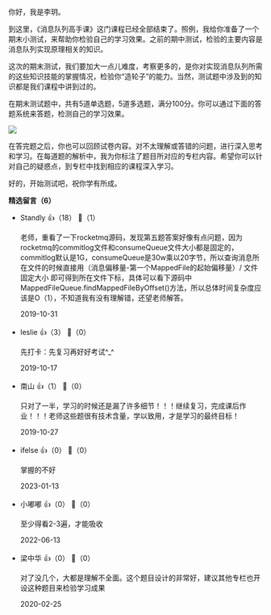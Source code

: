 你好，我是李玥。

到这里，《消息队列高手课》这门课程已经全部结束了。照例，我给你准备了一个期末小测试，来帮助你检验自己的学习效果。之前的期中测试，检验的主要内容是消息队列实现原理相关的知识。

这次的期末测试，我们要加大一点儿难度，考察更多的，是你对实现消息队列所需的这些知识技能的掌握情况，检验你“造轮子”的能力。当然，测试题中涉及到的知识都是我们课程中讲到过的。

在期末测试题中，共有5道单选题，5道多选题，满分100分。你可以通过下面的答题系统来答题，检测自己的学习效果。

[![](https://static001.geekbang.org/resource/image/28/a4/28d1be62669b4f3cc01c36466bf811a4.png?wh=1142%2A201)](http://time.geekbang.org/quiz/intro?act_id=60&exam_id=68)

在答完题之后，你也可以回顾试卷内容。对不太理解或答错的问题，进行深入思考和学习。在每道题的解析中，我为你标注了题目所对应的专栏内容。希望你可以针对自己的疑惑点，到专栏中找到相应的课程深入学习。

好的，开始测试吧，祝你学有所成。
<div><strong>精选留言（6）</strong></div><ul>
<li><span>Standly</span> 👍（18） 💬（1）<p>老师，重看了一下rocketmq源码，发现第五题答案好像有点问题，因为rocketmq的commitlog文件和consumeQueue文件大小都是固定的，commitlog默认是1G，consumeQueue是30w乘以20字节，所以查询消息所在文件的时候直接用（消息偏移量-第一个MappedFile的起始偏移量）&#47; 文件固定大小 即可得到所在文件下标，具体可以看下源码中MappedFileQueue.findMappedFileByOffset()方法，所以总体时间复杂度应该是O（1），不知道我有没有理解错，还望老师解答。</p>2019-10-31</li><br/><li><span>leslie</span> 👍（3） 💬（0）<p>先打卡：先复习再好好考试^_^</p>2019-10-17</li><br/><li><span>南山</span> 👍（1） 💬（0）<p> 只对了一半，学习的时候还是漏了许多细节！！！继续复习，完成课后作业！！！老师这些题很有技术含量，学以致用，才是学习的最终目标！</p>2019-10-27</li><br/><li><span>ifelse</span> 👍（0） 💬（0）<p>掌握的不好</p>2023-01-13</li><br/><li><span>小嘟嘟</span> 👍（0） 💬（0）<p>至少得看2-3遍，才能吸收</p>2022-06-13</li><br/><li><span>梁中华</span> 👍（0） 💬（0）<p>对了没几个，大都是理解不全面。这个题目设计的非常好，建议其他专栏也开设这种题目来检验学习成果</p>2020-02-25</li><br/>
</ul>